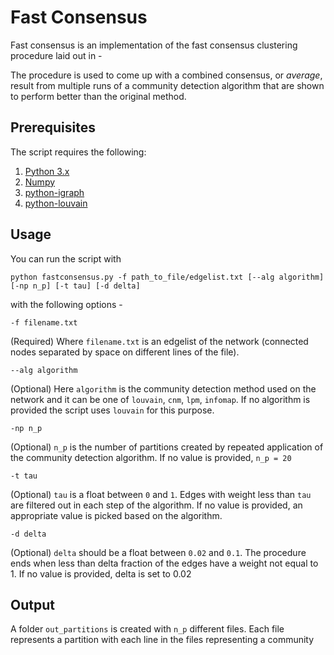 # Fast Consensus

Fast consensus is an implementation of the fast consensus clustering procedure laid out in - 

The procedure is used to come up with a combined consensus, or *average*, result from multiple runs of a community detection algorithm that are shown to perform better than the original method. 

## Prerequisites

The script requires the following:

1. [Python 3.x](https://www.python.org/downloads/) 
2. [Numpy](http://www.numpy.org/)
3. [python-igraph](https://igraph.org/python/)
4. [python-louvain](https://github.com/taynaud/python-louvain)

## Usage

You can run the script with 

```
python fastconsensus.py -f path_to_file/edgelist.txt [--alg algorithm] [-np n_p] [-t tau] [-d delta]
```

with the following options -
```
-f filename.txt
```
(Required) Where `filename.txt` is an edgelist of the network (connected nodes separated by space on different lines of the file). 

```
--alg algorithm
```
(Optional) Here `algorithm` is the community detection method used on the network and it can be one of `louvain`, `cnm`, `lpm`, `infomap`. If no algorithm is provided the script uses `louvain` for this purpose. 

```
-np n_p
```
(Optional) `n_p` is the number of partitions created by repeated application of the community detection algorithm. If no value is provided, `n_p = 20`

```
-t tau
```
(Optional) `tau` is a float between `0` and `1`. Edges with weight less than `tau` are filtered out in each step of the algorithm. If no value is provided, an appropriate value is picked based on the algorithm.
```
-d delta
```
(Optional) `delta` should be a float between `0.02` and `0.1`. The procedure ends when less than delta fraction of the edges have a weight not equal to 1. If no value is provided, delta is set to 0.02

## Output
A folder `out_partitions` is created with `n_p` different files. Each file represents a partition with each line in the files representing a community 



